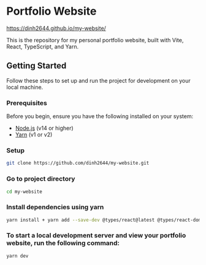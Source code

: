 # Portfolio Website

https://dinh2644.github.io/my-website/

This is the repository for my personal portfolio website, built with Vite, React, TypeScript, and Yarn.

## Getting Started

Follow these steps to set up and run the project for development on your local machine.

### Prerequisites

Before you begin, ensure you have the following installed on your system:

- [Node.js](https://nodejs.org/) (v14 or higher)
- [Yarn](https://yarnpkg.com/) (v1 or v2)

### Setup
   ```bash
   git clone https://github.com/dinh2644/my-website.git
   ```
### Go to project directory
   ```bash
   cd my-website
   ```
### Install dependencies using yarn
   ```bash
   yarn install + yarn add --save-dev @types/react@latest @types/react-dom@latest
   ```
###  To start a local development server and view your portfolio website, run the following command:
   ```bash
   yarn dev
   ```



